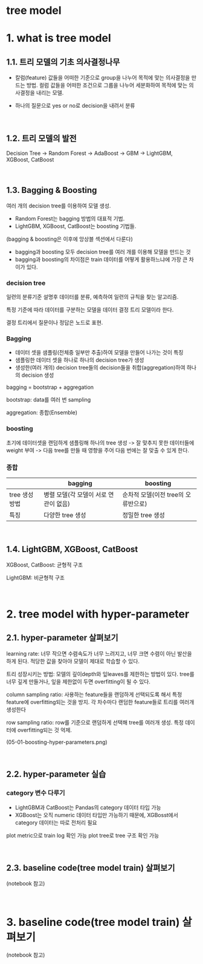 # tree model

# 1. what is tree model

## 1.1. 트리 모델의 기초 의사결정나무


- 칼럼(feature) 값들을 어떠한 기준으로 group을 나누어 목적에 맞는 의사결정을 만드는 방법. 컬럼 값들을 어떠한 조건으로 그룹을 나누어 세분화하여 목적에 맞는 의사결정을 내리는 모델.

- 하나의 질문으로 yes or no로 decision을 내려서 분류


<br>

## 1.2. 트리 모델의 발전

Decision Tree -> Random Forest -> AdaBoost -> GBM -> LightGBM, XGBoost, CatBoost



<br>

## 1.3. Bagging & Boosting

여러 개의 decision tree를 이용하여 모델 생성.

- Random Forest는 bagging 방법의 대표적 기법.
- LightGBM, XGBoost, CatBoost는 boosting 기법들.

(bagging & boosting은 이후에 앙상블 섹션에서 다룬다)

- bagging과 boosting 모두 decision tree를 여러 개를 이용해 모델을 만드는 것
- bagging과 boosting의 차이점은 train 데이터를 어떻게 활용하느냐에 가장 큰 차이가 있다.


### decision tree

일련의 분류기준 설명후 데이터를 분류, 예측하여 일련의 규칙을 찾는 알고리즘.

특정 기준에 따라 데이터를 구분하는 모델을 데이터 결정 트리 모델이라 한다.

결정 트리에서 질문이나 정답은 노드로 표현.

### Bagging

- 데이터 셋을 샘플링(전체중 일부만 추출)하여 모델을 만들어 나가는 것이 특징
- 샘플링한 데이터 셋을 하나로 하나의 decision tree가 생성
- 생성한(여러 개의) decision tree들의 decision들을 취합(aggregation)하여 하나의 decision 생성

bagging = bootstrap + aggregation

bootstrap: data를 여러 번 sampling

aggregation: 종합(Ensemble)


### boosting

초기에 데이터셋을 랜덤하게 샘플링해 하나의 tree 생성 -> 잘 맞추지 못한 데이터들에 weight 부여 -> 다음 tree를 만들 때 영향을 주어 다음 번에는 잘 맞출 수 있게 한다.

### 종합

| |bagging|boosting|
|---|---|---|
|tree 생성 방법|병렬 모델(각 모델이 서로 연관이 없음)|순차적 모델(이전 tree의 오류반으로)|
|특징|다양한 tree 생성|정밀한 tree 생성|




<br>

## 1.4. LightGBM, XGBoost, CatBoost

XGBoost, CatBoost: 균형적 구조

LightGBM: 비균형적 구조





<br>

# 2. tree model with hyper-parameter

## 2.1. hyper-parameter 살펴보기

learning rate: 너무 작으면 수렴속도가 너무 느려지고, 너무 크면 수렴이 아닌 발산을 하게 된다. 적당한 값을 찾아야 모델이 제대로 학습할 수 있다.

트리 성장시키는 방법: 모델의 깊이depth와 잎leaves를 제한하는 방법이 있다. tree를 너무 깊게 만들거나, 잎을 제한없이 두면 overfitting이 될 수 있다.

column sampling ratio: 사용하는 feature들을 랜덤하게 선택되도록 해서 특정 feature에 overfitting되는 것을 방지. 각 차수마다 랜덤한 feature들로 트리를 여러개 생성한다

row sampling ratio: row를 기준으로 랜덤하게 선택해 tree를 여러개 생성. 특정 데이터에 overfitting되는 것 억제.

(05-01-boosting-hyper-parameters.png)


<br>

## 2.2. hyper-parameter 실습

### category 변수 다루기

- LightGBM과 CatBoost는 Pandas의 category 데이터 타입 가능
- XGBoost는 오직 numeric 데이터 타입만 가능하기 때문에, XGBosst에서 category 데이터는 따로 전처리 필요

plot metric으로 train log 확인 가능
plot tree로 tree 구조 확인 가능


<br>

## 2.3. baseline code(tree model train) 살펴보기

(notebook 참고)



<br>

# 3. baseline code(tree model train) 살펴보기

(notebook 참고)






